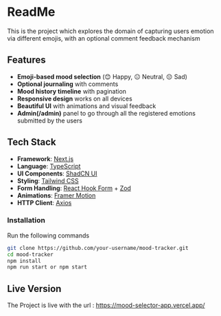 # ReadMe

This is the project which explores the domain of capturing users emotion via different emojis, with an optional comment feedback mechanism

## Features

- **Emoji-based mood selection** (😊 Happy, 😐 Neutral, 😔 Sad)
- **Optional journaling** with comments
- **Mood history timeline** with pagination
- **Responsive design** works on all devices
- **Beautiful UI** with animations and visual feedback
- **Admin(/admin)** panel to go through all the registered emotions submitted by the users
## Tech Stack

- **Framework**: [Next.js](https://nextjs.org/)
- **Language**: [TypeScript](https://www.typescriptlang.org/)
- **UI Components**: [ShadCN UI](https://ui.shadcn.com/)
- **Styling**: [Tailwind CSS](https://tailwindcss.com/)
- **Form Handling**: [React Hook Form](https://react-hook-form.com/) + [Zod](https://zod.dev/)
- **Animations**: [Framer Motion](https://www.framer.com/motion/)
- **HTTP Client**: [Axios](https://axios-http.com/)

### Installation

Run the following commands
   ```bash
   git clone https://github.com/your-username/mood-tracker.git
   cd mood-tracker
   npm install
   npm run start or npm start
   ```

## Live Version

The Project is live with the url : https://mood-selector-app.vercel.app/

